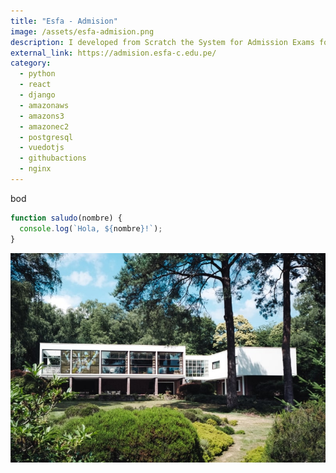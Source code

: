 ```yaml
---
title: "Esfa - Admision"
image: /assets/esfa-admision.png
description: I developed from Scratch the System for Admission Exams for the Music University.
external_link: https://admision.esfa-c.edu.pe/
category:
  - python
  - react
  - django
  - amazonaws
  - amazons3
  - amazonec2
  - postgresql
  - vuedotjs
  - githubactions
  - nginx
---
```


bod

```javascript
function saludo(nombre) {
  console.log(`Hola, ${nombre}!`);
}
```

![image](/public/assets/product-1-min.jpg)
